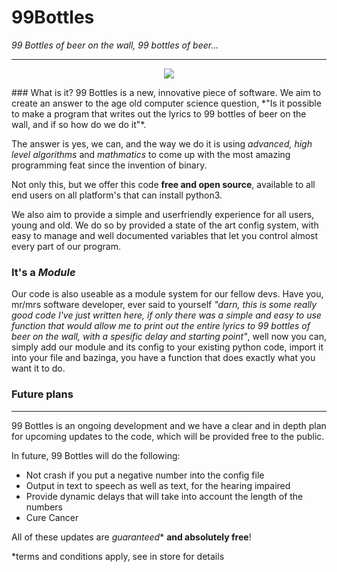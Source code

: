 # 99Bottles
*99 Bottles of beer on the wall, 99 bottles of beer...*

---  
<p align="center">
  <img src="http://i.imgur.com/NF55NBg.gif"/>
</p>
### What is it?
99 Bottles is a new, innovative piece of software. We aim to create an answer to the age old computer science question, *"Is it possible to make a program that writes out the lyrics to 99 bottles of beer on the wall, and if so how do we do it"*. 

The answer is yes, we can, and the way we do it is using *advanced, high level algorithms* and *mathmatics* to come up with the most amazing programming feat since the invention of binary.

Not only this, but we offer this code **free and open source**, available to all end users on all platform's that can install python3.

We also aim to provide a simple and userfriendly experience for all users, young and old. We do so by provided a state of the art config system, with easy to manage and well documented variables that let you control almost every part of our program.

### It's a *Module*
Our code is also useable as a module system for our fellow devs. Have you, mr/mrs software developer, ever said to yourself *"darn, this is some really good code I've just written here, if only there was a simple and easy to use function that would allow me to print out the entire lyrics to 99 bottles of beer on the wall, with a spesific delay and starting point"*, well now you can, simply add our module and its config to your existing python code, import it into your file and bazinga, you have a function that does exactly what you want it to do.

### Future plans
---

99 Bottles is an ongoing development and we have a clear and in depth plan for upcoming updates to the code, which will be provided free to the public.

In future, 99 Bottles will do the following:

* Not crash if you put a negative number into the config file
* Output in text to speech as well as text, for the hearing impaired
* Provide dynamic delays that will take into account the length of the numbers
* Cure Cancer

All of these updates are *guaranteed** **and absolutely free**!


*terms and conditions apply, see in store for details
